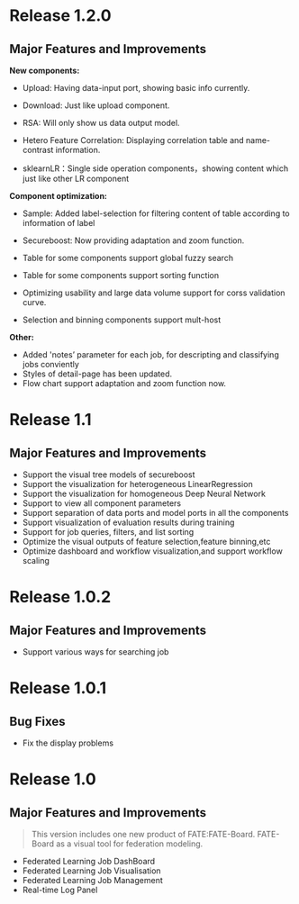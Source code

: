 # Release 1.2.0
## Major Features and Improvements

**New components:**

* Upload: Having data-input port, showing basic info currently.

* Download: Just like upload component.

* RSA: Will only show us data output model.

* Hetero Feature Correlation: Displaying correlation table and name-contrast information.

* sklearnLR：Single side operation components，showing content which just like other LR component

**Component optimization:**

* Sample: Added label-selection for filtering content of table according to information of label

* Secureboost: Now providing adaptation and zoom function.
* Table for some components support global fuzzy search 
* Table for some components support sorting function
* Optimizing usability and large data volume support for corss validation curve.
* Selection and binning components support mult-host

**Other:**
* Added 'notes’ parameter for each job, for descripting and classifying jobs conviently
* Styles of detail-page has been updated.
* Flow chart support adaptation and zoom function now.

# Release 1.1
## Major Features and Improvements

* Support the visual tree models of secureboost
* Support the visualization for heterogeneous LinearRegression
* Support the visualization for homogeneous Deep Neural Network
* Support to view all component parameters
* Support separation of data ports and model ports in all the components
* Support visualization of evaluation results during training
* Support for job queries, filters, and list sorting
* Optimize the visual outputs of feature selection,feature binning,etc
* Optimize dashboard and workflow visualization,and support workflow scaling



# Release 1.0.2
## Major Features and Improvements
* Support  various ways for searching job

  


# Release 1.0.1
## Bug Fixes
* Fix the display problems 

  


# Release 1.0
## Major Features and Improvements
>This version includes one new product of FATE:FATE-Board. FATE-Board as a visual tool for federation modeling. 

* Federated Learning Job DashBoard
* Federated Learning Job Visualisation
* Federated Learning Job Management
* Real-time Log Panel
